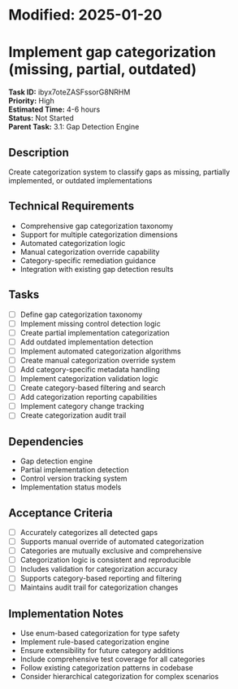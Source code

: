 # Modified: 2025-01-20

# Implement gap categorization (missing, partial, outdated)

**Task ID:** ibyx7oteZASFssorG8NRHM  
**Priority:** High  
**Estimated Time:** 4-6 hours  
**Status:** Not Started  
**Parent Task:** 3.1: Gap Detection Engine

## Description
Create categorization system to classify gaps as missing, partially implemented, or outdated implementations

## Technical Requirements
- Comprehensive gap categorization taxonomy
- Support for multiple categorization dimensions
- Automated categorization logic
- Manual categorization override capability
- Category-specific remediation guidance
- Integration with existing gap detection results

## Tasks
- [ ] Define gap categorization taxonomy
- [ ] Implement missing control detection logic
- [ ] Create partial implementation categorization
- [ ] Add outdated implementation detection
- [ ] Implement automated categorization algorithms
- [ ] Create manual categorization override system
- [ ] Add category-specific metadata handling
- [ ] Implement categorization validation logic
- [ ] Create category-based filtering and search
- [ ] Add categorization reporting capabilities
- [ ] Implement category change tracking
- [ ] Create categorization audit trail

## Dependencies
- Gap detection engine
- Partial implementation detection
- Control version tracking system
- Implementation status models

## Acceptance Criteria
- [ ] Accurately categorizes all detected gaps
- [ ] Supports manual override of automated categorization
- [ ] Categories are mutually exclusive and comprehensive
- [ ] Categorization logic is consistent and reproducible
- [ ] Includes validation for categorization accuracy
- [ ] Supports category-based reporting and filtering
- [ ] Maintains audit trail for categorization changes

## Implementation Notes
- Use enum-based categorization for type safety
- Implement rule-based categorization engine
- Ensure extensibility for future category additions
- Include comprehensive test coverage for all categories
- Follow existing categorization patterns in codebase
- Consider hierarchical categorization for complex scenarios
